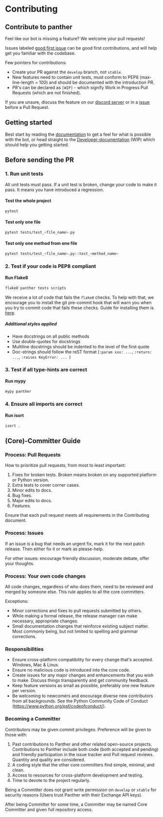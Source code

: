 # Contributing

## Contribute to panther

Feel like our bot is missing a feature? We welcome your pull requests! 

Issues labeled [good first issue](https://github.com/thefieryleo/panther/labels/good%20first%20issue) can be good first contributions, and will help get you familiar with the codebase.

Few pointers for contributions:

- Create your PR against the `develop` branch, not `stable`.
- New features need to contain unit tests, must conform to PEP8 (max-line-length = 100) and should be documented with the introduction PR.
- PR's can be declared as `[WIP]` - which signify Work in Progress Pull Requests (which are not finished).

If you are unsure, discuss the feature on our [discord server](https://discord.gg/p7nuUNVfP7) or in a [issue](https://github.com/thefieryleo/panther/issues) before a Pull Request.

## Getting started

Best start by reading the [documentation](https://www.panther.io/) to get a feel for what is possible with the bot, or head straight to the [Developer-documentation](https://www.panther.io/en/latest/developer/) (WIP) which should help you getting started.

## Before sending the PR

### 1. Run unit tests

All unit tests must pass. If a unit test is broken, change your code to 
make it pass. It means you have introduced a regression.

#### Test the whole project

```bash
pytest
```

#### Test only one file

```bash
pytest tests/test_<file_name>.py
```

#### Test only one method from one file

```bash
pytest tests/test_<file_name>.py::test_<method_name>
```

### 2. Test if your code is PEP8 compliant

#### Run Flake8

```bash
flake8 panther tests scripts
```

We receive a lot of code that fails the `flake8` checks.
To help with that, we encourage you to install the git pre-commit 
hook that will warn you when you try to commit code that fails these checks. 
Guide for installing them is [here](http://flake8.pycqa.org/en/latest/user/using-hooks.html).

##### Additional styles applied

* Have docstrings on all public methods
* Use double-quotes for docstrings
* Multiline docstrings should be indented to the level of the first quote
* Doc-strings should follow the reST format (`:param xxx: ...`, `:return: ...`, `:raises KeyError: ... `)

### 3. Test if all type-hints are correct

#### Run mypy

``` bash
mypy panther
```

### 4. Ensure all imports are correct

#### Run isort

``` bash
isort .
```

## (Core)-Committer Guide

### Process: Pull Requests

How to prioritize pull requests, from most to least important:

1. Fixes for broken tests. Broken means broken on any supported platform or Python version.
1. Extra tests to cover corner cases.
1. Minor edits to docs.
1. Bug fixes.
1. Major edits to docs.
1. Features.

Ensure that each pull request meets all requirements in the Contributing document.

### Process: Issues

If an issue is a bug that needs an urgent fix, mark it for the next patch release.
Then either fix it or mark as please-help.

For other issues: encourage friendly discussion, moderate debate, offer your thoughts.

### Process: Your own code changes

All code changes, regardless of who does them, need to be reviewed and merged by someone else.
This rule applies to all the core committers.

Exceptions:

- Minor corrections and fixes to pull requests submitted by others.
- While making a formal release, the release manager can make necessary, appropriate changes.
- Small documentation changes that reinforce existing subject matter. Most commonly being, but not limited to spelling and grammar corrections.

### Responsibilities

- Ensure cross-platform compatibility for every change that's accepted. Windows, Mac & Linux.
- Ensure no malicious code is introduced into the core code.
- Create issues for any major changes and enhancements that you wish to make. Discuss things transparently and get community feedback.
- Keep feature versions as small as possible, preferably one new feature per version.
- Be welcoming to newcomers and encourage diverse new contributors from all backgrounds. See the Python Community Code of Conduct (https://www.python.org/psf/codeofconduct/).

### Becoming a Committer

Contributors may be given commit privileges. Preference will be given to those with:

1. Past contributions to Panther and other related open-source projects. Contributions to Panther include both code (both accepted and pending) and friendly participation in the issue tracker and Pull request reviews. Quantity and quality are considered.
1. A coding style that the other core committers find simple, minimal, and clean.
1. Access to resources for cross-platform development and testing.
1. Time to devote to the project regularly.

Being a Committer does not grant write permission on `develop` or `stable` for security reasons (Users trust Panther with their Exchange API keys).

After being Committer for some time, a Committer may be named Core Committer and given full repository access.

